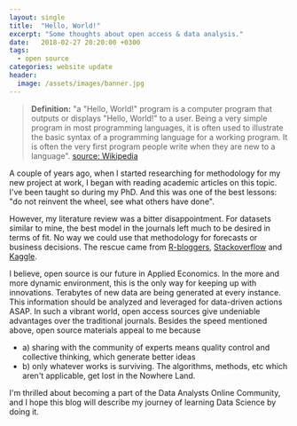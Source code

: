 ```yaml
---
layout: single
title:  "Hello, World!"
excerpt: "Some thoughts about open access & data analysis."
date:   2018-02-27 20:20:00 +0300
tags:
  - open source
categories: website update
header:
  image: /assets/images/banner.jpg
---
```

> **Definition:** "a "Hello, World!" program is a computer program that outputs or displays "Hello, World!" to a user. Being a very simple program in most programming languages, it is often used to illustrate the basic syntax of a programming language for a working program. It is often the very first program people write when they are new to a language". [source: Wikipedia](https://en.wikipedia.org/wiki/%22Hello,_World!%22_program)

A couple of years ago, when I started researching for methodology for my new project at work, I began with reading academic articles on this topic. I've been taught so during my PhD. And this was one of the best lessons: "do not reinvent the wheel, see what others have done".  

However, my literature review was a bitter disappointment. For datasets similar to mine, the best model in the journals left much to be desired in terms of fit. No way we could use that methodology for forecasts or business decisions. The rescue came from [R-bloggers](https://www.r-bloggers.com), [Stackoverflow](https://stackoverflow.com) and [Kaggle](https://www.kaggle.com).

I believe, open source is our future in Applied Economics. In the more and more dynamic
environment, this is the only way for keeping up with innovations. Terabytes of new data are being generated at every instance. This information should be analyzed and leveraged for data-driven actions ASAP. In such a vibrant world, open access sources give undeniable advantages over the traditional journals. Besides the speed mentioned above, open source materials appeal to me because   

* a) sharing with the community of experts means quality control and collective thinking, which generate better ideas
* b) only whatever works is surviving. The algorithms, methods, etc which aren't applicable, get lost in the
Nowhere Land.

I'm thrilled about becoming a part of the Data Analysts Online Community, and I hope this blog will describe my journey of learning Data Science by doing it.
